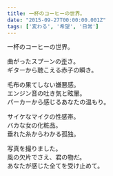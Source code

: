 ```yaml
---
title: 一杯のコーヒーの世界。
date: "2015-09-27T00:00:00.001Z"
tags: ['変わる', '希望', '日常']
---
```


一杯のコーヒーの世界。

曲がったスプーンの歪さ。  
ギターから聴こえる赤子の瞬き。

毛布の果てしない嫌悪感。  
エンジン音の吐き気と眩暈。  
パーカーから感じるあなたの温もり。

サイケなマイクの性感帯。  
バカな女の化粧品。  
垂れた糸からわかる孤独。

写真を撮りました。  
風の欠片でさえ、君の物だ。  
あなたが感じた全てを受け止めて。
